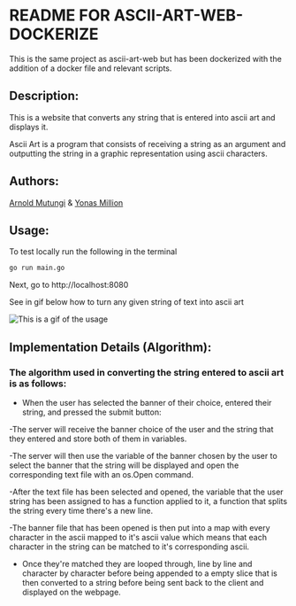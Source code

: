 # README FOR ASCII-ART-WEB-DOCKERIZE

This is the same project as ascii-art-web but has been dockerized with the addition of a docker file and relevant scripts.


## Description:

This is a website that converts any string that is entered into ascii art and displays it.

Ascii Art is a program that consists of receiving a string as an argument and outputting the string in a graphic representation using ascii characters.

## Authors:

[Arnold Mutungi](https://git.learn.01founders.co/abmutungi) & [Yonas Million](https://git.learn.01founders.co/nsym_coding)

## Usage:

To test locally run the following in the terminal

```sh
go run main.go
```

Next, go to http://localhost:8080

See in gif below how to turn any given string of text into ascii art


![This is a gif of the usage](usage.gif)



## Implementation Details (Algorithm):

### The algorithm used in converting the string entered to ascii art is as follows:


- When the user has selected the banner of their choice, entered their string, and pressed the submit button:

-The server will receive the banner choice of the user and the string that they entered and store both of them in variables.

-The server will then use the variable of the banner chosen by the user to select the banner that the string will be displayed and open the corresponding text file with an os.Open command.

-After the text file has been selected and opened, the variable that the user string has been assigned to has a function applied to it, a function that splits the string every time there's a new line.

-The banner file that has been opened is then put into a map with every character in the ascii mapped to it's ascii value which means that each character in the string can be matched to it's corresponding ascii.

- Once they're matched they are looped through, line by line and character by character before being appended to a empty slice that is then converted to a string before being sent back to the client and displayed on the webpage.

